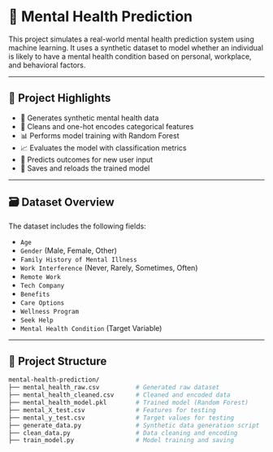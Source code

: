 # 🧠 Mental Health Prediction

This project simulates a real-world mental health prediction system using machine learning. It uses a synthetic dataset to model whether an individual is likely to have a mental health condition based on personal, workplace, and behavioral factors.

---

## 📌 Project Highlights

- 🔧 Generates synthetic mental health data
- 🧹 Cleans and one-hot encodes categorical features
- 📊 Performs model training with Random Forest
- 📈 Evaluates the model with classification metrics
- 🔮 Predicts outcomes for new user input
- 💾 Saves and reloads the trained model

---

## 🗃️ Dataset Overview

The dataset includes the following fields:

- `Age`  
- `Gender` (Male, Female, Other)  
- `Family History of Mental Illness`  
- `Work Interference` (Never, Rarely, Sometimes, Often)  
- `Remote Work`  
- `Tech Company`  
- `Benefits`  
- `Care Options`  
- `Wellness Program`  
- `Seek Help`  
- `Mental Health Condition` (Target Variable)

---

## 📁 Project Structure

```bash
mental-health-prediction/
├── mental_health_raw.csv          # Generated raw dataset
├── mental_health_cleaned.csv      # Cleaned and encoded data
├── mental_health_model.pkl        # Trained model (Random Forest)
├── mental_X_test.csv              # Features for testing
├── mental_y_test.csv              # Target values for testing
├── generate_data.py               # Synthetic data generation script
├── clean_data.py                  # Data cleaning and encoding
├── train_model.py                 # Model training and saving
